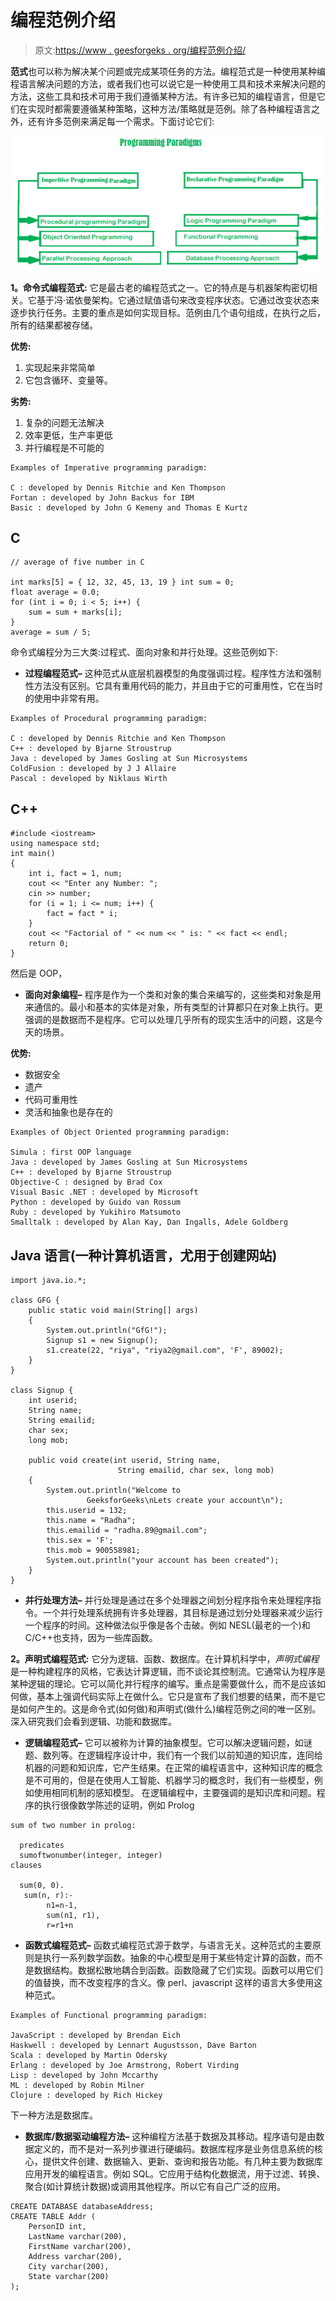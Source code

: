 # 编程范例介绍

> 原文:[https://www . geesforgeks . org/编程范例介绍/](https://www.geeksforgeeks.org/introduction-of-programming-paradigms/)

**范式**也可以称为解决某个问题或完成某项任务的方法。编程范式是一种使用某种编程语言解决问题的方法，或者我们也可以说它是一种使用工具和技术来解决问题的方法，这些工具和技术可用于我们遵循某种方法。有许多已知的编程语言，但是它们在实现时都需要遵循某种策略，这种方法/策略就是范例。除了各种编程语言之外，还有许多范例来满足每一个需求。下面讨论它们:

![](img/f38ca1725dc3a924d88dfbc32b5e3d2d.png)

**1。命令式编程范式:**
它是最古老的编程范式之一。它的特点是与机器架构密切相关。它基于冯·诺依曼架构。它通过赋值语句来改变程序状态。它通过改变状态来逐步执行任务。主要的重点是如何实现目标。范例由几个语句组成，在执行之后，所有的结果都被存储。

**优势:**

1.  实现起来非常简单
2.  它包含循环、变量等。

**劣势:**

1.  复杂的问题无法解决
2.  效率更低，生产率更低
3.  并行编程是不可能的

```
Examples of Imperative programming paradigm:

C : developed by Dennis Ritchie and Ken Thompson
Fortan : developed by John Backus for IBM
Basic : developed by John G Kemeny and Thomas E Kurtz 
```

## C

```
// average of five number in C

int marks[5] = { 12, 32, 45, 13, 19 } int sum = 0;
float average = 0.0;
for (int i = 0; i < 5; i++) {
    sum = sum + marks[i];
}
average = sum / 5;
```

命令式编程分为三大类:过程式、面向对象和并行处理。这些范例如下:

*   **过程编程范式–**
    这种范式从底层机器模型的角度强调过程。程序性方法和强制性方法没有区别。它具有重用代码的能力，并且由于它的可重用性，它在当时的使用中非常有用。

```
Examples of Procedural programming paradigm:

C : developed by Dennis Ritchie and Ken Thompson
C++ : developed by Bjarne Stroustrup
Java : developed by James Gosling at Sun Microsystems
ColdFusion : developed by J J Allaire
Pascal : developed by Niklaus Wirth 
```

## C++

```
#include <iostream>
using namespace std;
int main()
{
    int i, fact = 1, num;
    cout << "Enter any Number: ";
    cin >> number;
    for (i = 1; i <= num; i++) {
        fact = fact * i;
    }
    cout << "Factorial of " << num << " is: " << fact << endl;
    return 0;
}
```

然后是 OOP，

*   **面向对象编程–**
    程序是作为一个类和对象的集合来编写的，这些类和对象是用来通信的。最小和基本的实体是对象，所有类型的计算都只在对象上执行。更强调的是数据而不是程序。它可以处理几乎所有的现实生活中的问题，这是今天的场景。

**优势:**

*   数据安全
*   遗产
*   代码可重用性
*   灵活和抽象也是存在的

```
Examples of Object Oriented programming paradigm:

Simula : first OOP language
Java : developed by James Gosling at Sun Microsystems
C++ : developed by Bjarne Stroustrup
Objective-C : designed by Brad Cox
Visual Basic .NET : developed by Microsoft
Python : developed by Guido van Rossum
Ruby : developed by Yukihiro Matsumoto 
Smalltalk : developed by Alan Kay, Dan Ingalls, Adele Goldberg 

```

## Java 语言(一种计算机语言，尤用于创建网站)

```
import java.io.*;

class GFG {
    public static void main(String[] args)
    {
        System.out.println("GfG!");
        Signup s1 = new Signup();
        s1.create(22, "riya", "riya2@gmail.com", 'F', 89002);
    }
}

class Signup {
    int userid;
    String name;
    String emailid;
    char sex;
    long mob;

    public void create(int userid, String name, 
                        String emailid, char sex, long mob)
    {
        System.out.println("Welcome to 
                 GeeksforGeeks\nLets create your account\n");
        this.userid = 132;
        this.name = "Radha";
        this.emailid = "radha.89@gmail.com";
        this.sex = 'F';
        this.mob = 900558981;
        System.out.println("your account has been created");
    }
}
```

*   **并行处理方法–**
    并行处理是通过在多个处理器之间划分程序指令来处理程序指令。一个并行处理系统拥有许多处理器，其目标是通过划分处理器来减少运行一个程序的时间。这种做法似乎像是各个击破。例如 NESL(最老的一个)和 C/C++也支持，因为一些库函数。

**2。声明式编程范式:**
它分为逻辑、函数、数据库。在计算机科学中，*声明式编程*是一种构建程序的风格，它表达计算逻辑，而不谈论其控制流。它通常认为程序是某种逻辑的理论。它可以简化并行程序的编写。重点是需要做什么，而不是应该如何做，基本上强调代码实际上在做什么。它只是宣布了我们想要的结果，而不是它是如何产生的。这是命令式(如何做)和声明式(做什么)编程范例之间的唯一区别。深入研究我们会看到逻辑、功能和数据库。

*   **逻辑编程范式–**
    它可以被称为计算的抽象模型。它可以解决逻辑问题，如谜题、数列等。在逻辑程序设计中，我们有一个我们以前知道的知识库，连同给机器的问题和知识库，它产生结果。在正常的编程语言中，这种知识库的概念是不可用的，但是在使用人工智能、机器学习的概念时，我们有一些模型，例如使用相同机制的感知模型。
    在逻辑编程中，主要强调的是知识库和问题。程序的执行很像数学陈述的证明，例如 Prolog

```
sum of two number in prolog:

  predicates
  sumoftwonumber(integer, integer)
clauses

  sum(0, 0).
   sum(n, r):-
        n1=n-1,
        sum(n1, r1),
        r=r1+n 
```

*   **函数式编程范式–**
    函数式编程范式源于数学，与语言无关。这种范式的主要原则是执行一系列数学函数。抽象的中心模型是用于某些特定计算的函数，而不是数据结构。数据松散地耦合到函数。函数隐藏了它们实现。函数可以用它们的值替换，而不改变程序的含义。像 perl、javascript 这样的语言大多使用这种范式。

```
Examples of Functional programming paradigm:

JavaScript : developed by Brendan Eich
Haskwell : developed by Lennart Augustsson, Dave Barton
Scala : developed by Martin Odersky
Erlang : developed by Joe Armstrong, Robert Virding
Lisp : developed by John Mccarthy
ML : developed by Robin Milner
Clojure : developed by Rich Hickey 
```

下一种方法是数据库。

*   **数据库/数据驱动编程方法–**
    这种编程方法基于数据及其移动。程序语句是由数据定义的，而不是对一系列步骤进行硬编码。数据库程序是业务信息系统的核心，提供文件创建、数据输入、更新、查询和报告功能。有几种主要为数据库应用开发的编程语言。例如 SQL。它应用于结构化数据流，用于过滤、转换、聚合(如计算统计数据)或调用其他程序。所以它有自己广泛的应用。

```
CREATE DATABASE databaseAddress;
CREATE TABLE Addr (
    PersonID int,
    LastName varchar(200),
    FirstName varchar(200),
    Address varchar(200),
    City varchar(200),
    State varchar(200)
); 
```